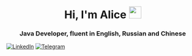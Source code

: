 <h1 align="center">Hi, I'm Alice</a> 
<img src="https://github.com/blackcater/blackcater/raw/main/images/Hi.gif" height="32"/></h1>
<h3 align="center">Java Developer, fluent in English, Russian and Chinese</h3>
<a href="https://www.linkedin.com/in/alisa-martynova/"><img src="https://img.shields.io/badge/LinkedIn-blue?style=for-the-badge&logo=linkedin&logoColor=white" alt="LinkedIn"></a>
<a href="https://t.me/thechinesegirl94"><img src="https://img.shields.io/badge/Telegram-blue?style=for-the-badge&logo=linkedin&logoColor=white" alt="Telegram"></a>
<!--
**alicemartynova94/alicemartynova94** is a ✨ _special_ ✨ repository because its `README.md` (this file) appears on your GitHub profile.

Here are some ideas to get you started:

- 🔭 I’m currently working on my projects.
- 🌱 I’m currently learning ...
- 👯 I’m looking to collaborate on ...
- 🤔 I’m looking for help with ...
- 💬 Ask me about ...
- 📫 How to reach me: ...
- 😄 Pronouns: ...
- ⚡ Fun fact: ...
-->
